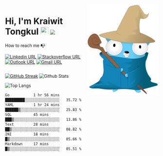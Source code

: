 <img align="right" width="235" src="https://github.com/arsmn/arsmn/blob/main/magician_gopher.png">

# Hi, I'm Kraiwit Tongkul <img src="https://media.giphy.com/media/hvRJCLFzcasrR4ia7z/giphy.gif" width="25px" height="25px"> ![](https://komarev.com/ghpvc/?username=parlarlax&label=PROFILE+VIEWS)

How to reach me :mailbox_with_no_mail:

[![Linkedin URL](https://img.shields.io/badge/LinkedIn-0077B5?style=for-the-badge&logo=linkedin&logoColor=white)](https://www.linkedin.com/in/kraiwit-tongkul-545b0b64/)
[![Stackoverflow URL](https://img.shields.io/badge/Stackoverflow-ef8236?style=for-the-badge&logo=stackoverflow&logoColor=white)](https://stackoverflow.com/users/15555894/lax-tongkul)
[![Outlook URL](https://img.shields.io/badge/Outlook-0078D4?style=for-the-badge&logo=microsoft-outlook&logoColor=white)](mailto:lax.ltk@outlook.com)
[![Gmail URL](https://img.shields.io/badge/Gmail-D14836?style=for-the-badge&logo=gmail&logoColor=white)](mailto:lax.ltk@gmail.com)




##
[![GitHub Streak](https://github-readme-streak-stats.herokuapp.com?user=parlarlax&theme=dark)](https://git.io/streak-stats)
![Github Stats](https://github-readme-stats.vercel.app/api?username=parlarlax&show_icons=true&theme=github_dark&include_all_commits=true&custom_title=GitHub%20Stats)

![Top Langs](https://github-readme-stats.vercel.app/api/top-langs/?username=parlarlax&hide=css,html&theme=github_dark&layout=compact)

<!--START_SECTION:waka-->

```text
Go           1 hr 56 mins    █████████░░░░░░░░░░░░░░░░   35.72 %
YAML         1 hr 24 mins    ██████▒░░░░░░░░░░░░░░░░░░   25.83 %
SQL          45 mins         ███▒░░░░░░░░░░░░░░░░░░░░░   13.86 %
Text         28 mins         ██▒░░░░░░░░░░░░░░░░░░░░░░   08.82 %
INI          18 mins         █▒░░░░░░░░░░░░░░░░░░░░░░░   05.66 %
Markdown     17 mins         █▒░░░░░░░░░░░░░░░░░░░░░░░   05.51 %
```

<!--END_SECTION:waka-->
